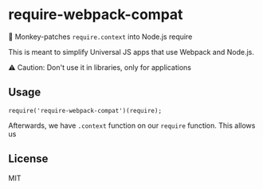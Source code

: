 # require-webpack-compat
:monkey: Monkey-patches `require.context` into Node.js require

This is meant to simplify Universal JS apps that use Webpack and Node.js.

:warning: Caution: Don't use it in libraries, only for applications

## Usage
```
require('require-webpack-compat')(require);
```

Afterwards, we have `.context` function on our `require` function. This allows us

## License
MIT
